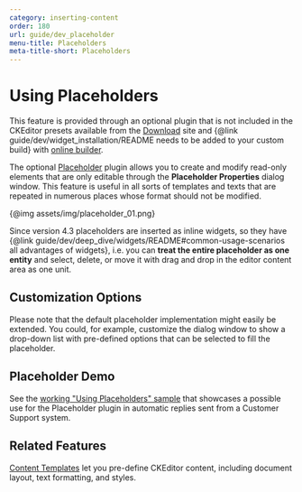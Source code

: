 ```yaml
---
category: inserting-content
order: 180
url: guide/dev_placeholder
menu-title: Placeholders
meta-title-short: Placeholders
---
```

<!--
Copyright (c) 2003-2018, CKSource - Frederico Knabben. All rights reserved.
For licensing, see LICENSE.md.
-->

# Using Placeholders

<info-box info="">
 This feature is provided through an optional plugin that is not included in the CKEditor presets available from the <a href="https://ckeditor.com/ckeditor-4/download/">Download</a> site and {@link guide/dev/widget_installation/README needs to be added to your custom build} with <a href="https://ckeditor.com/cke4/builder">online builder</a>.
</info-box>

The optional [Placeholder](https://ckeditor.com/cke4/addon/placeholder) plugin allows you to create and modify read-only elements that are only editable through the **Placeholder Properties** dialog window. This feature is useful in all sorts of templates and texts that are repeated in numerous places whose format should not be modified.

{@img assets/img/placeholder_01.png}

Since version 4.3 placeholders are inserted as inline widgets, so they have {@link guide/dev/deep_dive/widgets/README#common-usage-scenarios all advantages of widgets}, i.e. you can **treat the entire placeholder as one entity** and select, delete, or move it with drag and drop in the editor content area as one unit.

## Customization Options

Please note that the default placeholder implementation might easily be extended. You could, for example, customize the dialog window to show a drop-down list with pre-defined options that can be selected to fill the placeholder.

## Placeholder Demo

See the [working "Using Placeholders" sample](https://sdk.ckeditor.com/samples/placeholder.html) that showcases a possible use for the Placeholder plugin in automatic replies sent from a Customer Support system.

## Related Features

[Content Templates](https://ckeditor.com/cke4/addon/templates) let you pre-define CKEditor content, including document layout, text formatting, and styles.
